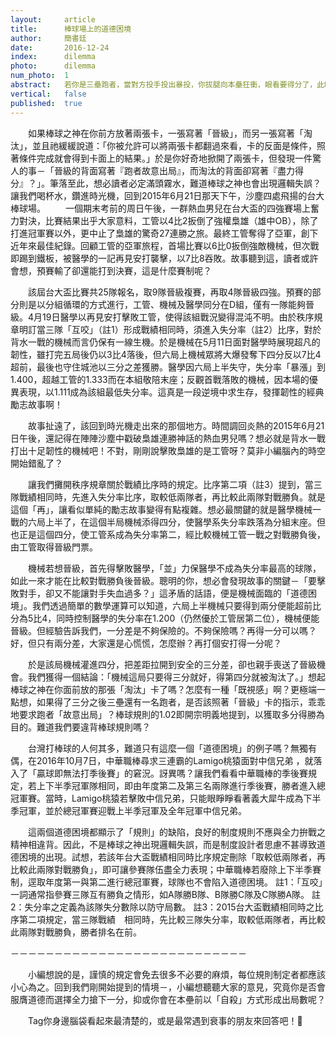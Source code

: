 ```yaml
---
layout:     article
title:      棒球場上的道德困境
author:     簡書廷
date:       2016-12-24
index:      dilemma
photo:      dilemma
num_photo:  1
abstract:   若你是三壘跑者，當對方投手投出暴投，你拔腿向本壘狂衝，眼看要得分了，此時棒球之神對你小聲地說：「如果你『故意出局』，球隊就晉級；而『再得一分』會招致淘汰。」此時的你會怎麼做呢？
vertical:   false
published:  true
---
```


　　如果棒球之神在你前方放著兩張卡，一張寫著「晉級」，而另一張寫著「淘汰」，並且祂緩緩說道：「你被允許可以將兩張卡都翻過來看，卡的反面是條件，照著條件完成就會得到卡面上的結果。」於是你好奇地掀開了兩張卡，但發現一件驚人的事－「晉級的背面寫著『跑者故意出局』，而淘汰的背面卻寫著『盡力得分』？」。筆落至此，想必讀者必定滿頭霧水，難道棒球之神也會出現邏輯失誤？讓我們喝杯水，鑽進時光機，回到2015年6月21日那天下午，沙塵四處飛揚的台大棒球場。
　　一個期末考前的周日午後，一群熱血男兒在台大盃的四強賽場上奮力對決，比賽結果出乎大家意料，工管以4比2扳倒了強權梟雄（雄中OB），除了打進冠軍賽以外，更中止了梟雄的驚奇27連勝之旅。最終工管奪得了亞軍，創下近年來最佳紀錄。回顧工管的亞軍旅程，首場比賽以6比0扳倒強敵機械，但次戰即踢到鐵板，被醫學的一記再見安打襲擊，以7比8吞敗。故事聽到這，讀者或許會想，預賽輸了卻還能打到決賽，這是什麼賽制呢？

　　該屆台大盃比賽共25隊報名，取9隊晉級複賽，再取4隊晉級四強。預賽的部分則是以分組循環的方式進行，工管、機械及醫學同分在D組，僅有一隊能夠晉級。4月19日醫學以再見安打擊敗工管，使得該組戰況變得混沌不明。由於秩序規章明訂當三隊「互咬」（註1）形成戰績相同時，須進入失分率（註2）比序，對於背水一戰的機械而言仍保有一線生機。於是機械在5月11日面對醫學時展現超凡的韌性，雖打完五局後仍以3比4落後，但六局上機械眾將大爆發奪下四分反以7比4超前，最後也守住城池以三分之差獲勝。醫學因六局上半失守，失分率「暴漲」到1.400，超越工管的1.333而在本組敬陪末座；反觀首戰落敗的機械，因本場的優異表現，以1.111成為該組最低失分率。這真是一段逆境中求生存，發揮韌性的經典勵志故事啊！

　　故事扯遠了，該回到時光機走出來的那個地方。時間調回炎熱的2015年6月21日午後，還記得在陣陣沙塵中戳破梟雄連勝神話的熱血男兒嗎？想必就是背水一戰打出十足韌性的機械吧！不對，剛剛說擊敗梟雄的是工管呀？莫非小編腦內的時空開始錯亂了？

　　讓我們攤開秩序規章關於戰績比序時的規定。比序第二項（註3）提到，當三隊戰績相同時，先進入失分率比序，取較低兩隊者，再比較此兩隊對戰勝負。就是這個「再」，讓看似單純的勵志故事變得有點複雜。想必最關鍵的就是醫學機械一戰的六局上半了，在這個半局機械添得四分，使醫學系失分率跌落為分組末座。但也正是這個四分，使工管系成為失分率第二，經比較機械工管一戰之對戰勝負後，由工管取得晉級門票。

　　機械若想晉級，首先得擊敗醫學，「並」力保醫學不成為失分率最高的球隊，如此一來才能在比較對戰勝負後晉級。聰明的你，想必會發現故事的關鍵－「要擊敗對手，卻又不能讓對手失血過多？」這矛盾的話語，便是機械面臨的「道德困境」。我們透過簡單的數學運算可以知道，六局上半機械只要得到兩分便能超前比分為5比4，同時控制醫學的失分率在1.200（仍然優於工管居第二位），機械便能晉級。但經驗告訴我們，一分差是不夠保險的。不夠保險嗎？再得一分可以嗎？好，但只有兩分差，大家還是心慌慌，怎麼辦？再打個安打得一分呢？

　　於是該局機械灌進四分，把差距拉開到安全的三分差，卻也親手喪送了晉級機會。我們獲得一個結論：「機械這局只要得三分就好，得第四分就被淘汰了。」想起棒球之神在你面前放的那張「淘汰」卡了嗎？怎麼有一種「既視感」啊？更極端一點想，如果得了三分之後三壘還有一名跑者，是否該照著「晉級」卡的指示，乖乖地要求跑者「故意出局」？棒球規則的1.02即開宗明義地提到，以獲取多分得勝為目的。難道我們要違背棒球規則嗎？

　　台灣打棒球的人何其多，難道只有這麼一個「道德困境」的例子嗎？無獨有偶，在2016年10月7日，中華職棒尋求三連霸的Lamigo桃猿面對中信兄弟 ，就落入了「贏球即無法打季後賽」的窘況。訝異嗎？讓我們看看中華職棒的季後賽規定，若上下半季冠軍隊相同，即由年度第二及第三名兩隊進行季後賽，勝者進入總冠軍賽。當時，Lamigo桃猿若擊敗中信兄弟，只能眼睜睜看著義大犀牛成為下半季冠軍，並於總冠軍賽迎戰上半季冠軍及全年冠軍中信兄弟。

　　這兩個道德困境都顯示了「規則」的缺陷，良好的制度規則不應與全力拚戰之精神相違背。因此，不是棒球之神出現邏輯失誤，而是制度設計者思慮不甚導致道德困境的出現。試想，若該年台大盃戰績相同時比序規定刪除「取較低兩隊者，再比較此兩隊對戰勝負」，即可讓參賽隊伍盡全力表現；中華職棒若廢除上下半季賽制，逕取年度第一與第二進行總冠軍賽，球隊也不會陷入道德困境。
註1：「互咬」一詞通常指參賽三隊互有勝負之情形，如A隊勝B隊、B隊勝C隊及C隊勝A隊。
註2：失分率之定義為該隊失分數除以防守局數。
註3：2015台大盃戰績相同時之比序第二項規定，當三隊戰績　相同時，先比較三隊失分率，取較低兩隊者，再比較此兩隊對戰勝負，勝者排名在前。

－－－－－－－－－－－－－－－－－－－－－－－－－－－

　　小編想說的是，謹慎的規定會免去很多不必要的麻煩，每位規則制定者都應該小心為之。回到我們剛開始提到的情境－，小編想聽聽大家的意見，究竟你是否會服膺道德而選擇全力搶下一分，抑或你會在本壘前以「自殺」方式形成出局數呢？

　　Tag你身邊腦袋看起來最清楚的，或是最常遇到衰事的朋友來回答吧！

